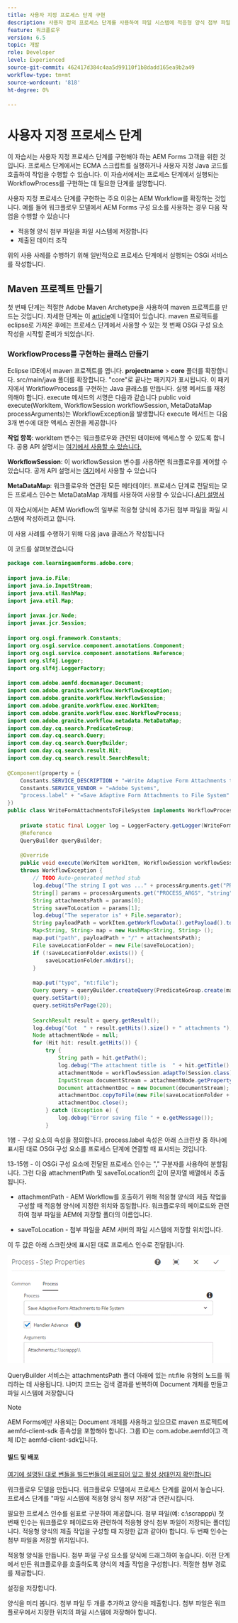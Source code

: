 ```yaml
---
title: 사용자 지정 프로세스 단계 구현
description: 사용자 정의 프로세스 단계를 사용하여 파일 시스템에 적응형 양식 첨부 파일 작성
feature: 워크플로우
version: 6.5
topic: 개발
role: Developer
level: Experienced
source-git-commit: 462417d384c4aa5d99110f1b8dadd165ea9b2a49
workflow-type: tm+mt
source-wordcount: '818'
ht-degree: 0%

---
```



# 사용자 지정 프로세스 단계

이 자습서는 사용자 지정 프로세스 단계를 구현해야 하는 AEM Forms 고객을 위한 것입니다. 프로세스 단계에서는 ECMA 스크립트를 실행하거나 사용자 지정 Java 코드를 호출하여 작업을 수행할 수 있습니다. 이 자습서에서는 프로세스 단계에서 실행되는 WorkflowProcess를 구현하는 데 필요한 단계를 설명합니다.

사용자 지정 프로세스 단계를 구현하는 주요 이유는 AEM Workflow를 확장하는 것입니다. 예를 들어 워크플로우 모델에서 AEM Forms 구성 요소를 사용하는 경우 다음 작업을 수행할 수 있습니다

* 적응형 양식 첨부 파일을 파일 시스템에 저장합니다
* 제출된 데이터 조작

위의 사용 사례를 수행하기 위해 일반적으로 프로세스 단계에서 실행되는 OSGi 서비스를 작성합니다.

## Maven 프로젝트 만들기

첫 번째 단계는 적절한 Adobe Maven Archetype을 사용하여 maven 프로젝트를 만드는 것입니다. 자세한 단계는 이 [article](https://experienceleague.adobe.com/docs/experience-manager-learn/forms/create-your-first-osgi-bundle.html?lang=en)에 나열되어 있습니다. maven 프로젝트를 eclipse로 가져온 후에는 프로세스 단계에서 사용할 수 있는 첫 번째 OSGi 구성 요소 작성을 시작할 준비가 되었습니다.


### WorkflowProcess를 구현하는 클래스 만들기

Eclipse IDE에서 maven 프로젝트를 엽니다. **projectname** > **core** 폴더를 확장합니다. src/main/java 폴더를 확장합니다. &quot;core&quot;로 끝나는 패키지가 표시됩니다. 이 패키지에서 WorkflowProcess를 구현하는 Java 클래스를 만듭니다. 실행 메서드를 재정의해야 합니다. execute 메서드의 서명은 다음과 같습니다
public void execute(WorkItem, WorkflowSession workflowSession, MetaDataMap processArguments)는 WorkflowException을 발생합니다
execute 메서드는 다음 3개 변수에 대한 액세스 권한을 제공합니다

**작업 항목**: workItem 변수는 워크플로우와 관련된 데이터에 액세스할 수 있도록 합니다. 공용 API 설명서는 [여기에서 사용할 수 있습니다.](https://helpx.adobe.com/experience-manager/6-3/sites/developing/using/reference-materials/diff-previous/changes/com.adobe.granite.workflow.WorkflowSession.html)

**WorkflowSession**: 이 workflowSession 변수를 사용하면 워크플로우를 제어할 수 있습니다. 공개 API 설명서는 [여기](https://helpx.adobe.com/experience-manager/6-3/sites/developing/using/reference-materials/diff-previous/changes/com.adobe.granite.workflow.WorkflowSession.html)에서 사용할 수 있습니다

**MetaDataMap**: 워크플로우와 연관된 모든 메타데이터. 프로세스 단계로 전달되는 모든 프로세스 인수는 MetaDataMap 개체를 사용하여 사용할 수 있습니다.[API 설명서](https://helpx.adobe.com/experience-manager/6-5/sites/developing/using/reference-materials/javadoc/com/adobe/granite/workflow/metadata/MetaDataMap.html)

이 자습서에서는 AEM Workflow의 일부로 적응형 양식에 추가된 첨부 파일을 파일 시스템에 작성하려고 합니다.

이 사용 사례를 수행하기 위해 다음 java 클래스가 작성됩니다

이 코드를 살펴보겠습니다

```java
package com.learningaemforms.adobe.core;

import java.io.File;
import java.io.InputStream;
import java.util.HashMap;
import java.util.Map;

import javax.jcr.Node;
import javax.jcr.Session;

import org.osgi.framework.Constants;
import org.osgi.service.component.annotations.Component;
import org.osgi.service.component.annotations.Reference;
import org.slf4j.Logger;
import org.slf4j.LoggerFactory;

import com.adobe.aemfd.docmanager.Document;
import com.adobe.granite.workflow.WorkflowException;
import com.adobe.granite.workflow.WorkflowSession;
import com.adobe.granite.workflow.exec.WorkItem;
import com.adobe.granite.workflow.exec.WorkflowProcess;
import com.adobe.granite.workflow.metadata.MetaDataMap;
import com.day.cq.search.PredicateGroup;
import com.day.cq.search.Query;
import com.day.cq.search.QueryBuilder;
import com.day.cq.search.result.Hit;
import com.day.cq.search.result.SearchResult;

@Component(property = {
	Constants.SERVICE_DESCRIPTION + "=Write Adaptive Form Attachments to File System",
	Constants.SERVICE_VENDOR + "=Adobe Systems",
	"process.label" + "=Save Adaptive Form Attachments to File System"
})
public class WriteFormAttachmentsToFileSystem implements WorkflowProcess {

	private static final Logger log = LoggerFactory.getLogger(WriteFormAttachmentsToFileSystem.class);
	@Reference
	QueryBuilder queryBuilder;

	@Override
	public void execute(WorkItem workItem, WorkflowSession workflowSession, MetaDataMap processArguments)
	throws WorkflowException {
		// TODO Auto-generated method stub
		log.debug("The string I got was ..." + processArguments.get("PROCESS_ARGS", "string").toString());
		String[] params = processArguments.get("PROCESS_ARGS", "string").toString().split(",");
		String attachmentsPath = params[0];
		String saveToLocation = params[1];
		log.debug("The seperator is" + File.separator);
		String payloadPath = workItem.getWorkflowData().getPayload().toString();
		Map<String, String> map = new HashMap<String, String> ();
		map.put("path", payloadPath + "/" + attachmentsPath);
		File saveLocationFolder = new File(saveToLocation);
		if (!saveLocationFolder.exists()) {
			saveLocationFolder.mkdirs();
		}

		map.put("type", "nt:file");
		Query query = queryBuilder.createQuery(PredicateGroup.create(map), workflowSession.adaptTo(Session.class));
		query.setStart(0);
		query.setHitsPerPage(20);

		SearchResult result = query.getResult();
		log.debug("Got  " + result.getHits().size() + " attachments ");
		Node attachmentNode = null;
		for (Hit hit: result.getHits()) {
			try {
				String path = hit.getPath();
				log.debug("The attachment title is  " + hit.getTitle() + " and the attachment path is  " + path);
				attachmentNode = workflowSession.adaptTo(Session.class).getNode(path + "/jcr:content");
				InputStream documentStream = attachmentNode.getProperty("jcr:data").getBinary().getStream();
				Document attachmentDoc = new Document(documentStream);
				attachmentDoc.copyToFile(new File(saveLocationFolder + File.separator + hit.getTitle()));
				attachmentDoc.close();
			} catch (Exception e) {
				log.debug("Error saving file " + e.getMessage());
			}
```

1행 - 구성 요소의 속성을 정의합니다. process.label 속성은 아래 스크린샷 중 하나에 표시된 대로 OSGi 구성 요소를 프로세스 단계에 연결할 때 표시되는 것입니다.

13-15행 - 이 OSGi 구성 요소에 전달된 프로세스 인수는 &quot;,&quot; 구분자를 사용하여 분할됩니다. 그런 다음 attachmentPath 및 saveToLocation의 값이 문자열 배열에서 추출됩니다.

* attachmentPath - AEM Workflow를 호출하기 위해 적응형 양식의 제출 작업을 구성할 때 적응형 양식에 지정한 위치와 동일합니다. 워크플로우의 페이로드와 관련하여 첨부 파일을 AEM에 저장할 폴더의 이름입니다.

* saveToLocation - 첨부 파일을 AEM 서버의 파일 시스템에 저장할 위치입니다.

이 두 값은 아래 스크린샷에 표시된 대로 프로세스 인수로 전달됩니다.

![ProcessStep](assets/implement-process-step.gif)

QueryBuilder 서비스는 attachmentsPath 폴더 아래에 있는 nt:file 유형의 노드를 쿼리하는 데 사용됩니다. 나머지 코드는 검색 결과를 반복하여 Document 개체를 만들고 파일 시스템에 저장합니다


>[!NOTE]
>
>AEM Forms에만 사용되는 Document 개체를 사용하고 있으므로 maven 프로젝트에 aemfd-client-sdk 종속성을 포함해야 합니다. 그룹 ID는 com.adobe.aemfd이고 객체 ID는 aemfd-client-sdk입니다.

#### 빌드 및 배포

[여기에 설명된 대로 ](https://experienceleague.adobe.com/docs/experience-manager-learn/forms/create-your-first-osgi-bundle.html?lang=en#build-your-project)
[번들을 빌드번들이 배포되어 있고 활성 상태인지 확인합니다](http://localhost:4502/system/console/bundles)

워크플로우 모델을 만듭니다. 워크플로우 모델에서 프로세스 단계를 끌어서 놓습니다. 프로세스 단계를 &quot;파일 시스템에 적응형 양식 첨부 저장&quot;과 연관시킵니다.

필요한 프로세스 인수를 쉼표로 구분하여 제공합니다. 첨부 파일(예: c:\\scrappp\\) 첫 번째 인수는 워크플로우 페이로드와 관련하여 적응형 양식 첨부 파일이 저장되는 폴더입니다. 적응형 양식의 제출 작업을 구성할 때 지정한 값과 같아야 합니다. 두 번째 인수는 첨부 파일을 저장할 위치입니다.

적응형 양식을 만듭니다. 첨부 파일 구성 요소를 양식에 드래그하여 놓습니다. 이전 단계에서 만든 워크플로우를 호출하도록 양식의 제출 작업을 구성합니다. 적절한 첨부 경로를 제공합니다.

설정을 저장합니다.

양식을 미리 봅니다. 첨부 파일 두 개를 추가하고 양식을 제출합니다. 첨부 파일은 워크플로우에서 지정한 위치의 파일 시스템에 저장해야 합니다.

